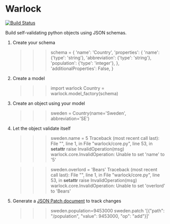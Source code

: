 # Warlock

[![Build Status](https://travis-ci.org/ISA-agents/warlock.svg?branch=master)](https://travis-ci.org/ISA-agents/warlock)

Build self-validating python objects using JSON schemas.

1) Create your schema

    >>> schema = {
        'name': 'Country',
        'properties': {
            'name': {'type': 'string'},
            'abbreviation': {'type': 'string'},
            'population': {'type': 'integer'},
        },
        'additionalProperties': False,
    }

2) Create a model

    >>> import warlock
    >>> Country = warlock.model_factory(schema)

3) Create an object using your model

    >>> sweden = Country(name='Sweden', abbreviation='SE')

4) Let the object validate itself

    >>> sweden.name = 5
    Traceback (most recent call last):
      File "<stdin>", line 1, in <module>
      File "warlock/core.py", line 53, in __setattr__
        raise InvalidOperation(msg)
    warlock.core.InvalidOperation: Unable to set 'name' to '5'

    >>> sweden.overlord = 'Bears'
    Traceback (most recent call last):
      File "<stdin>", line 1, in <module>
      File "warlock/core.py", line 53, in __setattr__
        raise InvalidOperation(msg)
    warlock.core.InvalidOperation: Unable to set 'overlord' to 'Bears'

5) Generate a [JSON Patch document](http://agents.ietf.org/html/draft-ietf-appsawg-json-patch) to track changes

    >>> sweden.population=9453000
    >>> sweden.patch
    '[{"path": "/population", "value": 9453000, "op": "add"}]'
